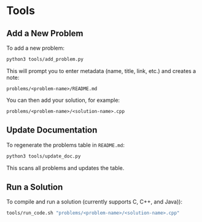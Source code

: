 # Tools

## Add a New Problem

To add a new problem:

```sh
python3 tools/add_problem.py
```

This will prompt you to enter metadata (name, title, link, etc.) and creates a note:

```
problems/<problem-name>/README.md
```

You can then add your solution, for example:

```
problems/<problem-name>/<solution-name>.cpp
```

## Update Documentation

To regenerate the problems table in `README.md`:

```sh
python3 tools/update_doc.py
```

This scans all problems and updates the table.

## Run a Solution

To compile and run a solution (currently supports C, C++, and Java)):

```sh
tools/run_code.sh "problems/<problem-name>/<solution-name>.cpp"
```
